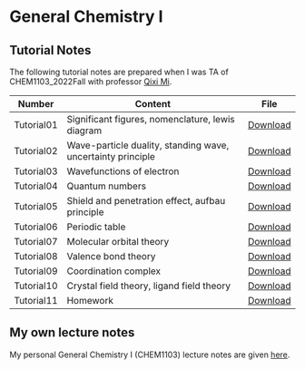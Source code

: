 # General Chemistry I

## Tutorial Notes
The following tutorial notes are prepared when I was TA of CHEM1103_2022Fall with professor [Qixi Mi](https://spst.shanghaitech.edu.cn/spst_en/2018/0301/c2939a51356/page.htm).

| Number     | Content                                                     | File                                        |
|------------|-------------------------------------------------------------|---------------------------------------------|
| Tutorial01 | Significant figures, nomenclature, lewis diagram            | [Download](/files/chem1103/tutorial01.pdf)  |
| Tutorial02 | Wave-particle duality, standing wave, uncertainty principle | [Download](/files/chem1103/tutorial02.pdf)  |
| Tutorial03 | Wavefunctions of electron                                   | [Download](/files/chem1103/tutorial03.pdf)  |
| Tutorial04 | Quantum numbers                                             | [Download](/files/chem1103/tutorial04.pdf)  |
| Tutorial05 | Shield and penetration effect, aufbau principle             | [Download](/files/chem1103/tutorial05.pdf)  |
| Tutorial06 | Periodic table                                              | [Download](/files/chem1103/tutorial06.pdf)  |
| Tutorial07 | Molecular orbital theory                                    | [Download](/files/chem1103/tutorial07.pdf)  |
| Tutorial08 | Valence bond theory                                         | [Download](/files/chem1103/tutorial08.pdf)  |
| Tutorial09 | Coordination complex                                        | [Download](/files/chem1103/tutorial09.pdf)  |
| Tutorial10 | Crystal field theory, ligand field theory                   | [Download](/files/chem1103/tutorial10.pdf)  |
| Tutorial11 | Homework                                                    | [Download](/files/chem1103/tutorial11.pdf)  |

## My own lecture notes
My personal General Chemistry I (CHEM1103) lecture notes are given [here](https://1drv.ms/u/s!AomQKm3so4lggQVFbrpvxkKBbtUo).


